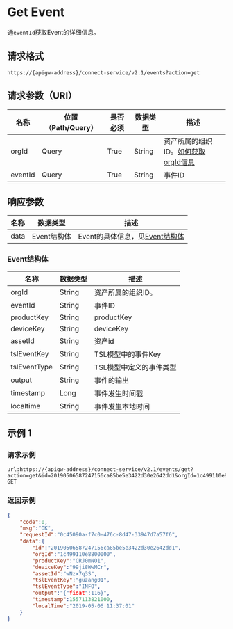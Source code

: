 # Get Event

通`eventId`获取Event的详细信息。

## 请求格式

```
https://{apigw-address}/connect-service/v2.1/events?action=get
```

## 请求参数（URI）

| 名称          | 位置（Path/Query） | 是否必须 | 数据类型 | 描述      |
|---------------|------------------|----------|-----------|--------------|
| orgId         | Query            | True     | String    | 资产所属的组织ID。[如何获取orgId信息](/docs/api/zh_CN/latest/api_faqs#orgid-orgid)                |
| eventId        | Query| True         | String    |事件ID |



## 响应参数

| 名称| 数据类型 | 描述         |
|-------------|-------------------|-----------------------------|
| data |  Event结构体      |Event的具体信息，见[Event结构体](/docs/api/zh_CN/latest/connect/get_event.html#id3) |


### Event结构体

| 名称| 数据类型 | 描述         |
|-------------|-------------------|-----------------------------|
| orgId         | String    | 资产所属的组织ID。|
| eventId         | String    |事件ID |
| productKey   | String         | productKey              |
| deviceKey    | String         | deviceKey               |
| assetId     | String         | 资产id                  |
| tslEventKey  | String         | TSL模型中的事件Key      |
| tslEventType | String         | TSL模型中定义的事件类型 |
| output      | String         | 事件的输出              |
| timestamp   | Long           | 事件发生时间戳          |
| localtime   | String         | 事件发生本地时间        |


## 示例 1

### 请求示例

```
url:https://{apigw-address}/connect-service/v2.1/events/get?action=get&id=20190506587247156ca85be5e3422d30e2642dd1&orgId=1c499110e8800000
GET
```

### 返回示例

```json
{
    "code":0,
    "msg":"OK",
    "requestId":"0c45090a-f7c0-476c-8d47-33947d7a57f6",
    "data":{
        "id":"20190506587247156ca85be5e3422d30e2642dd1",
        "orgId":"1c499110e8800000",
        "productKey":"CRJ0mNO1",
        "deviceKey":"99ji8WwMCr",
        "assetId":"wNzx7q3S",
        "tslEventKey":"guzang01",
        "tslEventType":"INFO",
        "output":"{"fioat":116}",
        "timestamp":1557113821000,
        "localTime":"2019-05-06 11:37:01"
    }
}
```

